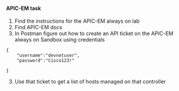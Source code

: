 #### APIC-EM task
1. Find the instructions for the APIC-EM always on lab
2. Find APIC-EM docs
2. In Postman figure out how to create an API ticket on the APIC-EM always on Sandbox using credentials

```
{
    "username":"devnetuser",
    "password":"Cisco123!"

}
```

3. Use that ticket to get a list of hosts managed on that controller

